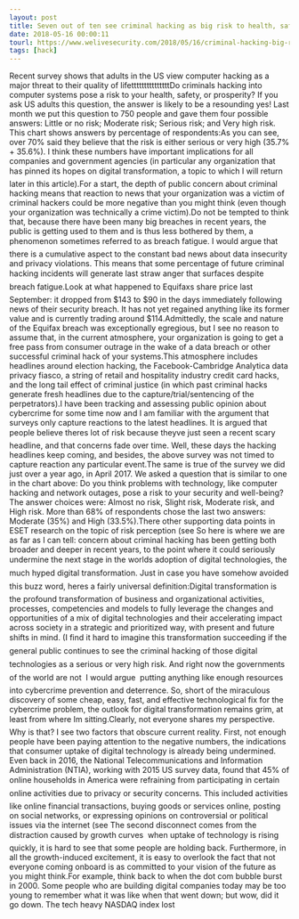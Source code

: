 ```yaml
---
layout: post
title: Seven out of ten see criminal hacking as big risk to health, safety, prosperity
date: 2018-05-16 00:00:11
tourl: https://www.welivesecurity.com/2018/05/16/criminal-hacking-big-risk-health-safety-prosperity/
tags: [hack]
---
```

Recent survey shows that adults in the US view computer hacking as a major threat to their quality of lifetttttttttttttttDo criminals hacking into computer systems pose a risk to your health, safety, or prosperity? If you ask US adults this question, the answer is likely to be a resounding yes! Last month we put this question to 750 people and gave them four possible answers: Little or no risk; Moderate risk; Serious risk; and Very high risk. This chart shows answers by percentage of respondents:As you can see, over 70% said they believe that the risk is either serious or very high (35.7% + 35.6%). I think these numbers have important implications for all companies and government agencies (in particular any organization that has pinned its hopes on digital transformation, a topic to which I will return later in this article).For a start, the depth of public concern about criminal hacking means that reaction to news that your organization was a victim of criminal hackers could be more negative than you might think (even though your organization was technically a crime victim).Do not be tempted to think that, because there have been many big breaches in recent years, the public is getting used to them and is thus less bothered by them, a phenomenon sometimes referred to as breach fatigue. I would argue that there is a cumulative aspect to the constant bad news about data insecurity and privacy violations. This means that some percentage of future criminal hacking incidents will generate last straw anger that surfaces despite breach fatigue.Look at what happened to Equifaxs share price last September: it dropped from $143 to $90 in the days immediately following news of their security breach. It has not yet regained anything like its former value and is currently trading around $114.Admittedly, the scale and nature of the Equifax breach was exceptionally egregious, but I see no reason to assume that, in the current atmosphere, your organization is going to get a free pass from consumer outrage in the wake of a data breach or other successful criminal hack of your systems.This atmosphere includes headlines around election hacking, the Facebook-Cambridge Analytica data privacy fiasco, a string of retail and hospitality industry credit card hacks, and the long tail effect of criminal justice (in which past criminal hacks generate fresh headlines due to the capture/trial/sentencing of the perpetrators).I have been tracking and assessing public opinion about cybercrime for some time now and I am familiar with the argument that surveys only capture reactions to the latest headlines. It is argued that people believe theres lot of risk because theyve just seen a recent scary headline, and that concerns fade over time. Well, these days the hacking headlines keep coming, and besides, the above survey was not timed to capture reaction any particular event.The same is true of the survey we did just over a year ago, in April 2017. We asked a question that is similar to one in the chart above: Do you think problems with technology, like computer hacking and network outages, pose a risk to your security and well-being? The answer choices were: Almost no risk, Slight risk, Moderate risk, and High risk. More than 68% of respondents chose the last two answers: Moderate (35%) and High (33.5%).There other supporting data points in ESET research on the topic of risk perception (see So here is where we are as far as I can tell: concern about criminal hacking has been getting both broader and deeper in recent years, to the point where it could seriously undermine the next stage in the worlds adoption of digital technologies, the much hyped digital transformation. Just in case you have somehow avoided this buzz word, heres a fairly universal definition:Digital transformation is the profound transformation of business and organizational activities, processes, competencies and models to fully leverage the changes and opportunities of a mix of digital technologies and their accelerating impact across society in a strategic and prioritized way, with present and future shifts in mind. (I find it hard to imagine this transformation succeeding if the general public continues to see the criminal hacking of those digital technologies as a serious or very high risk. And right now the governments of the world are not  I would argue  putting anything like enough resources into cybercrime prevention and deterrence. So, short of the miraculous discovery of some cheap, easy, fast, and effective technological fix for the cybercrime problem, the outlook for digital transformation remains grim, at least from where Im sitting.Clearly, not everyone shares my perspective. Why is that? I see two factors that obscure current reality. First, not enough people have been paying attention to the negative numbers, the indications that consumer uptake of digital technology is already being undermined. Even back in 2016, the National Telecommunications and Information Administration (NTIA), working with 2015 US survey data, found that 45% of online households in America were refraining from participating in certain online activities due to privacy or security concerns. This included activities like online financial transactions, buying goods or services online, posting on social networks, or expressing opinions on controversial or political issues via the internet (see The second disconnect comes from the distraction caused by growth curves  when uptake of technology is rising quickly, it is hard to see that some people are holding back. Furthermore, in all the growth-induced excitement, it is easy to overlook the fact that not everyone coming onboard is as committed to your vision of the future as you might think.For example, think back to when the dot com bubble burst in 2000. Some people who are building digital companies today may be too young to remember what it was like when that went down; but wow, did it go down. The tech heavy NASDAQ index lost 
